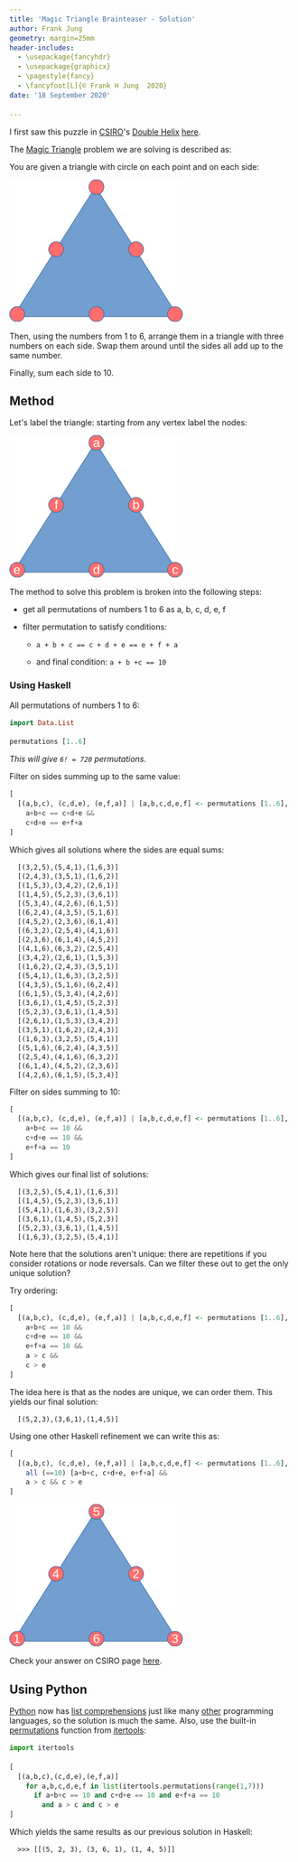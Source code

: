 ```yaml
---
title: 'Magic Triangle Brainteaser - Solution'
author: Frank Jung
geometry: margin=25mm
header-includes:
  - \usepackage{fancyhdr}
  - \usepackage{graphicx}
  - \pagestyle{fancy}
  - \fancyfoot[L]{© Frank H Jung  2020}
date: '18 September 2020'

---
```


I first saw this puzzle in [CSIRO](https://www.csiro.au/)'s [Double
Helix](https://doublehelixshop.csiro.au/)
[here](https://blog.doublehelix.csiro.au/a-magic-triangle-brainteaser/).

The [Magic Triangle](https://en.wikipedia.org/wiki/Magic_triangle_(mathematics))
problem we are solving is described as:

You are given a triangle with circle on each point and on each side:

![Magic Triangle](files/magic-triangle.png)

Then, using the numbers from 1 to 6, arrange them in a triangle with three
numbers on each side. Swap them around until the sides all add up to the same
number.

Finally, sum each side to 10.

## Method

Let's label the triangle: starting from any vertex label the nodes:

![Labelled Magic Triangle](files/magic-triangle-labelled.png)

The method to solve this problem is broken into the following steps:

  - get all permutations of numbers 1 to 6 as a, b, c, d, e, f

  - filter permutation to satisfy conditions:

    - `a + b + c == c + d + e == e + f + a`

    - and final condition: `a + b +c == 10`

### Using Haskell

All permutations of numbers 1 to 6:

```haskell
import Data.List

permutations [1..6]
```

_This will give `6! = 720` permutations._

Filter on sides summing up to the same value:

```haskell
[
  [(a,b,c), (c,d,e), (e,f,a)] | [a,b,c,d,e,f] <- permutations [1..6],
    a+b+c == c+d+e &&
    c+d+e == e+f+a
]
```

Which gives all solutions where the sides are equal sums:

```text
  [(3,2,5),(5,4,1),(1,6,3)]
  [(2,4,3),(3,5,1),(1,6,2)]
  [(1,5,3),(3,4,2),(2,6,1)]
  [(1,4,5),(5,2,3),(3,6,1)]
  [(5,3,4),(4,2,6),(6,1,5)]
  [(6,2,4),(4,3,5),(5,1,6)]
  [(4,5,2),(2,3,6),(6,1,4)]
  [(6,3,2),(2,5,4),(4,1,6)]
  [(2,3,6),(6,1,4),(4,5,2)]
  [(4,1,6),(6,3,2),(2,5,4)]
  [(3,4,2),(2,6,1),(1,5,3)]
  [(1,6,2),(2,4,3),(3,5,1)]
  [(5,4,1),(1,6,3),(3,2,5)]
  [(4,3,5),(5,1,6),(6,2,4)]
  [(6,1,5),(5,3,4),(4,2,6)]
  [(3,6,1),(1,4,5),(5,2,3)]
  [(5,2,3),(3,6,1),(1,4,5)]
  [(2,6,1),(1,5,3),(3,4,2)]
  [(3,5,1),(1,6,2),(2,4,3)]
  [(1,6,3),(3,2,5),(5,4,1)]
  [(5,1,6),(6,2,4),(4,3,5)]
  [(2,5,4),(4,1,6),(6,3,2)]
  [(6,1,4),(4,5,2),(2,3,6)]
  [(4,2,6),(6,1,5),(5,3,4)]
```

Filter on sides summing to 10:

```haskell
[
  [(a,b,c), (c,d,e), (e,f,a)] | [a,b,c,d,e,f] <- permutations [1..6],
    a+b+c == 10 &&
    c+d+e == 10 &&
    e+f+a == 10
]
```

Which gives our final list of solutions:

```text
  [(3,2,5),(5,4,1),(1,6,3)]
  [(1,4,5),(5,2,3),(3,6,1)]
  [(5,4,1),(1,6,3),(3,2,5)]
  [(3,6,1),(1,4,5),(5,2,3)]
  [(5,2,3),(3,6,1),(1,4,5)]
  [(1,6,3),(3,2,5),(5,4,1)]
```

Note here that the solutions aren't unique: there are repetitions if you
consider rotations or node reversals. Can we filter these out to get the only
unique solution?

Try ordering:

```haskell
[
  [(a,b,c), (c,d,e), (e,f,a)] | [a,b,c,d,e,f] <- permutations [1..6],
    a+b+c == 10 &&
    c+d+e == 10 &&
    e+f+a == 10 &&
    a > c &&
    c > e
]
```

The idea here is that as the nodes are unique, we can order them. This yields
our final solution:

```text
  [(5,2,3),(3,6,1),(1,4,5)]
```

Using one other Haskell refinement we can write this as:

```haskell
[
  [(a,b,c), (c,d,e), (e,f,a)] | [a,b,c,d,e,f] <- permutations [1..6],
    all (==10) [a+b+c, c+d+e, e+f+a] &&
    a > c && c > e
]
```

![Solved Magic Triangle](files/magic-triangle-solution.png)

Check your answer on CSIRO page
[here](https://blog.doublehelix.csiro.au/a-magic-triangle-brainteaser/#answer).

## Using Python

[Python](https://www.python.org/) now has [list
comprehensions](https://docs.python.org/3/tutorial/datastructures.html#list-comprehensions)
just like many
[other](https://en.wikipedia.org/wiki/Comparison_of_programming_languages_(list_comprehension))
programming languages, so the solution is much the same. Also, use the built-in
[permutations](https://docs.python.org/3/library/itertools.html#itertools.permutations)
function from [itertools](https://docs.python.org/3/library/itertools.html):

```python
import itertools

[
  [(a,b,c),(c,d,e),(e,f,a)]
    for a,b,c,d,e,f in list(itertools.permutations(range(1,7)))
      if a+b+c == 10 and c+d+e == 10 and e+f+a == 10
        and a > c and c > e
]
```

Which yields the same results as our previous solution in Haskell:

```text
  >>> [[(5, 2, 3), (3, 6, 1), (1, 4, 5)]]
```
